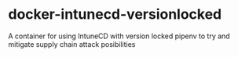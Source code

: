 # docker-intunecd-versionlocked
A container for using IntuneCD with version locked pipenv to try and mitigate supply chain attack posibilities
